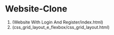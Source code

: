 # Website-Clone

1. (Website With Login And Register/index.html)
2. (css_grid_layout_e_flexbox/css_grid_layout.html)
